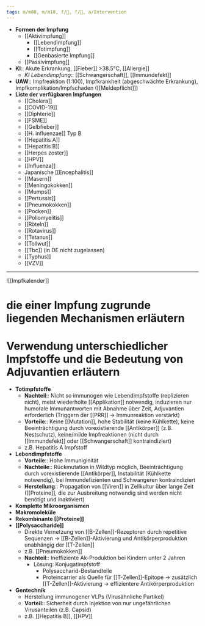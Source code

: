 ```yaml
---
tags: m/m08, m/m18, f/🦠, f/🦄, a/Intervention
---
```

- **Formen der Impfung**
	- [[Aktivimpfung]]
		- [[Lebendimpfung]]
		- [[Totimpfung]]
		- [[Genbasierte Impfung]]
	- [[Passivimpfung]]
- **KI**:: Akute Erkrankung, [[Fieber]] >38.5°C, [[Allergie]]
	- *KI Lebendimpfung*:: [[Schwangerschaft]], [[Immundefekt]]
- **UAW**:: Impfreaktion (1:100), Impfkrankheit (abgeschwächte Erkrankung), Impfkomplikation/Impfschaden ([[Meldepflicht]])
- **Liste der verfügbaren Impfungen**
	- [[Cholera]]
	- [[COVID-19]]
	- [[Diphterie]]
	- [[FSME]]
	- [[Gelbfieber]]
	- [[H. influenzae]] Typ B
	- [[Hepatitis A]]
	- [[Hepatitis B]]
	- [[Herpes zoster]]
	- [[HPV]]
	- [[Influenza]]
	- Japanische [[Encephalitis]]
	- [[Masern]]
	- [[Meningokokken]]
	- [[Mumps]]
	- [[Pertussis]]
	- [[Pneumokokken]]
	- [[Pocken]]
	- [[Poliomyelitis]]
	- [[Röteln]]
	- [[Rotavirus]]
	- [[Tetanus]]
	- [[Tollwut]]
	- [[Tbc]] (in DE nicht zugelassen)
	- [[Typhus]]
	- [[VZV]]

---
![[Impfkalender]]





# die einer Impfung zugrunde liegenden Mechanismen erläutern

# Verwendung unterschiedlicher Impfstoffe und die Bedeutung von Adjuvantien erläutern

- **Totimpfstoffe**
    - **Nachteil**:: Nicht so immunogen wie Lebendimpfstoffe (replizieren nicht), meist wiederholte [[Applikation]] notwendig, induzieren nur humorale Immunantworten mit Abnahme über Zeit, Adjuvantien erforderlich (Triggern der [[PRR]] → Immunreaktion verstärkt)
    - **Vorteile**:: Keine [[Mutation]], hohe Stabilität (keine Kühlkette), keine Beeinträchtigung durch vorexistierende [[Antikörper]] (z.B. Nestschutz), keine/milde Impfreaktionen (nicht durch [[Immundefekt]] oder [[Schwangerschaft]] kontraindiziert)
    - z.B. Hepatitis A Impfstoff
- **Lebendimpfstoffe**
    - **Vorteile**:: Hohe Immuniginität
    - **Nachteile**:: Rückmutation in Wildtyp möglich, Beeinträchtigung durch vorexistierende [[Antikörper]], Instabilität (Kühlkette notwendig), bei Immundefizienten und Schwangeren kontraindiziert
    - **Herstellung**:: Propagation von [[Viren]] in Zellkultur über lange Zeit ([[Proteine]], die zur Ausbreitung notwendig sind werden nicht benötigt und inaktiviert)
- **Komplette Mikroorganismen**
- **Makromoleküle**
- **Rekombinante [[Proteine]]**
- **[[Polysaccharide]]**
    - Direkte Vernetzung von [[B-Zellen]]-Rezeptoren durch repetitive Sequenzen → [[B-Zellen]]-Aktivierung und Antikörperproduktion unabhängig der [[T-Zellen]]
    - z.B. [[Pneumokokken]]
    - **Nachteil**:: Ineffiziente Ak-Produktion bei Kindern unter 2 Jahren
        - Lösung: Konjugatimpfstoff
            - Polysaccharid-Bestandteile
            - Proteincarrier als Quelle für [[T-Zellen]]-Epitope → zusätzlich [[T-Zellen]]-Aktivierung → effizientere Antikörperproduktion
- **Gentechnik**
    - Herstellung immunogener VLPs (Virusähnliche Partikel)
    - **Vorteil**:: Sicherheit durch Injektion von nur ungefährlichen Virusanteilen (z.B. Capsid)
    - z.B. [[Hepatitis B]], [[HPV]]
